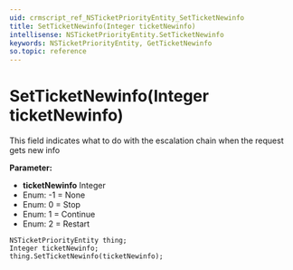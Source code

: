 ```yaml
---
uid: crmscript_ref_NSTicketPriorityEntity_SetTicketNewinfo
title: SetTicketNewinfo(Integer ticketNewinfo)
intellisense: NSTicketPriorityEntity.SetTicketNewinfo
keywords: NSTicketPriorityEntity, GetTicketNewinfo
so.topic: reference
---
```


# SetTicketNewinfo(Integer ticketNewinfo)

This field indicates what to do with the escalation chain when the request gets new info

**Parameter:** 
* **ticketNewinfo** Integer
* Enum: -1 = None 
* Enum: 0 = Stop 
* Enum: 1 = Continue 
* Enum: 2 = Restart 

```crmscript
NSTicketPriorityEntity thing;
Integer ticketNewinfo;
thing.SetTicketNewinfo(ticketNewinfo);
```

